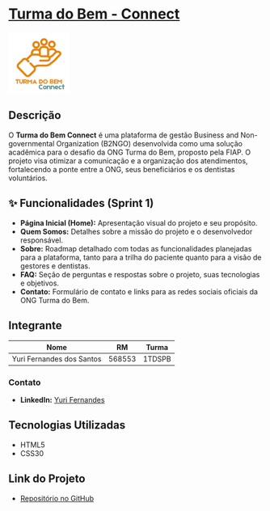 # **[Turma do Bem - Connect](https://fernandes-yuri.github.io/)**

![Logo](./static/assets/imagens/logotipo-120x120.png)



## Descrição

O **Turma do Bem Connect** é uma plataforma de gestão Business and Non-governmental Organization (B2NGO) desenvolvida como uma solução acadêmica para o desafio da ONG Turma do Bem, proposto pela FIAP. O projeto visa otimizar a comunicação e a organização dos atendimentos, fortalecendo a ponte entre a ONG, seus beneficiários e os dentistas voluntários.

## ✨ Funcionalidades (Sprint 1)

- **Página Inicial (Home):** Apresentação visual do projeto e seu propósito.
- **Quem Somos:** Detalhes sobre a missão do projeto e o desenvolvedor responsável.
- **Sobre:** Roadmap detalhado com todas as funcionalidades planejadas para a plataforma, tanto para a trilha do paciente quanto para a visão de gestores e dentistas.
- **FAQ:** Seção de perguntas e respostas sobre o projeto, suas tecnologias e objetivos.
- **Contato:** Formulário de contato e links para as redes sociais oficiais da ONG Turma do Bem.

## Integrante

| Nome                        | RM      | Turma        |
| --------------------------- | ------- | ------------ |
| Yuri Fernandes dos Santos   | 568553  | 1TDSPB  |

### Contato

- **LinkedIn:** [Yuri Fernandes](https://www.linkedin.com/in/yuri-fernandes-901247385/)

## Tecnologias Utilizadas

- HTML5
- CSS30

## Link do Projeto

- [Repositório no GitHub](https://github.com/Fernandes-Yuri/fernandes-yuri.github.io.git)

